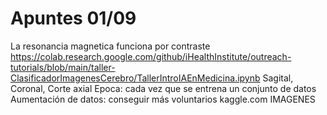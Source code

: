# Apuntes 01/09

La resonancia magnetica funciona por contraste
https://colab.research.google.com/github/iHealthInstitute/outreach-tutorials/blob/main/taller-ClasificadorImagenesCerebro/TallerIntroIAEnMedicina.ipynb
Sagital, Coronal, Corte axial
Epoca: cada vez que se entrena un conjunto de datos
Aumentación de datos: conseguir más voluntarios
kaggle.com IMAGENES
